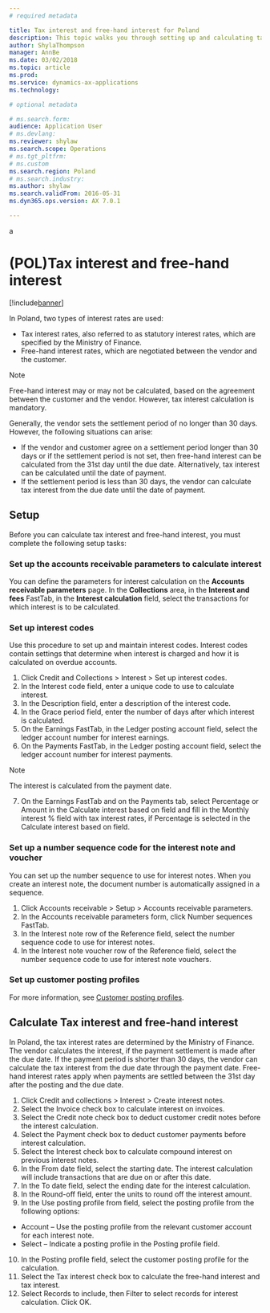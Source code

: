 ```yaml
---
# required metadata

title: Tax interest and free-hand interest for Poland
description: This topic walks you through setting up and calculating tax interest for Poland.
author: ShylaThompson
manager: AnnBe
ms.date: 03/02/2018
ms.topic: article
ms.prod: 
ms.service: dynamics-ax-applications
ms.technology: 

# optional metadata

# ms.search.form:
audience: Application User
# ms.devlang: 
ms.reviewer: shylaw
ms.search.scope: Operations
# ms.tgt_pltfrm: 
# ms.custom
ms.search.region: Poland
# ms.search.industry: 
ms.author: shylaw
ms.search.validFrom: 2016-05-31
ms.dyn365.ops.version: AX 7.0.1

---
```

a
# (POL)Tax interest and free-hand interest

[!include[banner](../includes/banner.md)]

In Poland, two types of interest rates are used: 
- Tax interest rates, also referred to as statutory interest rates, which are specified by the Ministry of Finance. 
- Free-hand interest rates, which are negotiated between the vendor and the customer. 

> [!NOTE]  
> Free-hand interest may or may not be calculated, based on the agreement between the customer and the vendor. However, tax interest calculation is mandatory. 

Generally, the vendor sets the settlement period of no longer than 30 days. However, the following situations can arise: 
- If the vendor and customer agree on a settlement period longer than 30 days or if the settlement period is not set, then free-hand interest can be calculated from the 31st day until the due date. Alternatively, tax interest can be calculated until the date of payment. 
- If the settlement period is less than 30 days, the vendor can calculate tax interest from the due date until the date of payment. 

## Setup
Before you can calculate tax interest and free-hand interest, you must complete the following setup tasks:

### Set up the accounts receivable parameters to calculate interest

You can define the parameters for interest calculation on the **Accounts receivable parameters** page. In the **Collections** area, in the **Interest and fees** FastTab, in the **Interest calculation** field, select the transactions for which interest is to be calculated. 

### Set up interest codes 

Use this procedure to set up and maintain interest codes. Interest codes contain settings that determine when interest is charged and how it is calculated on overdue accounts. 

1. Click Credit and Collections > Interest > Set up interest codes. 
2. In the Interest code field, enter a unique code to use to calculate interest. 
3. In the Description field, enter a description of the interest code.
4. In the Grace period field, enter the number of days after which interest is calculated. 
5. On the Earnings FastTab, in the Ledger posting account field, select the ledger account number for interest earnings. 
6. On the Payments FastTab, in the Ledger posting account field, select the ledger account number for interest payments. 
 
  > [!NOTE] 
  > The interest is calculated from the payment date. 
7. On the Earnings FastTab and on the Payments tab, select Percentage or Amount in the Calculate interest based on field and fill in  the Monthly interest % field with tax interest rates, if Percentage is selected in the Calculate interest based on field. 

### Set up a number sequence code for the interest note and voucher

You can set up the number sequence to use for interest notes. When you create an interest note, the document number is automatically assigned in a sequence. 

1. Click Accounts receivable > Setup > Accounts receivable parameters. 
2. In the Accounts receivable parameters form, click Number sequences FastTab. 
3. In the Interest note row of the Reference field, select the number sequence code to use for interest notes. 
4. In the Interest note voucher row of the Reference field, select the number sequence code to use for interest note vouchers. 

### Set up customer posting profiles
For more information, see [Customer posting profiles](../accounts-receivable/customer-posting-profiles.md).

## Calculate Tax interest and free-hand interest
In Poland, the tax interest rates are determined by the Ministry of Finance. The vendor calculates the interest, if the payment settlement is made after the due date. If the payment period is shorter than 30 days, the vendor can calculate the tax interest from the due date through the payment date. Free-hand interest rates apply when payments are settled between the 31st day after the posting and the due date. 

1. Click Credit and collections > Interest > Create interest notes. 
2. Select the Invoice check box to calculate interest on invoices. 
3. Select the Credit note check box to deduct customer credit notes before the interest calculation. 
4. Select the Payment check box to deduct customer payments before interest calculation. 
5. Select the Interest check box to calculate compound interest on previous interest notes. 
6. In the From date field, select the starting date. The interest calculation will include transactions that are due on or after this date. 
7. In the To date field, select the ending date for the interest calculation. 
8. In the Round-off field, enter the units to round off the interest amount. 
9. In the Use posting profile from field, select the posting profile from the following options: 
  - Account – Use the posting profile from the relevant customer account for each interest note. 
  - Select – Indicate a posting profile in the Posting profile field. 
10. In the Posting profile field, select the customer posting profile for the calculation. 
11. Select the Tax interest check box to calculate the free-hand interest and tax interest. 
12. Select Records to include, then Filter to select records for interest calculation. Click OK. 
